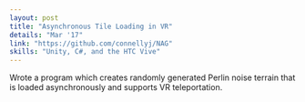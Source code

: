 ```yaml
---
layout: post
title: "Asynchronous Tile Loading in VR"
details: "Mar '17"
link: "https://github.com/connellyj/NAG"
skills: "Unity, C#, and the HTC Vive"
---
```


Wrote a program which creates randomly generated Perlin noise terrain that is loaded asynchronously and supports VR
teleportation.


